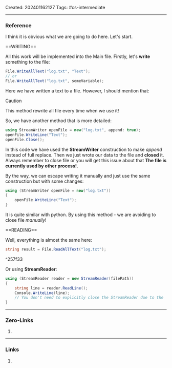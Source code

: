 Created: 202401162127
Tags: #cs-intermediate 

---
### Reference

I think it is obvious what we are going to do here. Let's start. 

==WRITING==

All this work will be implemented into the Main file. Firstly, let's **write** something to the file:

```cs
File.WriteAllText("log.txt", "Text");
// or
File.WriteAllText("log.txt", someVariable);
```
Here we have written a text to a file. However, I should mention that:

>[!caution]
>This method rewrite all file every time when we use it!

So, we have another method that is more detailed:

```cs
using StreamWriter openFile = new("log.txt", append: true);
openFile.WriteLine("Text");
openFile.Close();
```
In this code we have used the **StreamWriter** construction to make *append* instead of full replace. Then we just wrote our data to the file and **closed** it. Always remember to close file or you will get this issue about that **The file is currently used by other process!**. 

By the way, we can escape writing it manually and just use the same construction but with some changes:

```cs
using (StreamWriter openFile = new("log.txt"))
{
	openFile.WriteLine("Text");
}
```
It is quite similar with python. By using this method - we are avoiding to close file *manually*!

==READING==

Well, everything is almost the same here:

```cs
string result = File.ReadAllText("log.txt");
```

^257f33

Or using **StreamReader**:

```cs
using (StreamReader reader = new StreamReader(filePath)) 
{ 
	string line = reader.ReadLine(); 
	Console.WriteLine(line); 
	// You don't need to explicitly close the StreamReader due to the 'using' statement 
}
```

---
### Zero-Links

1. 

-------
### Links

1. 